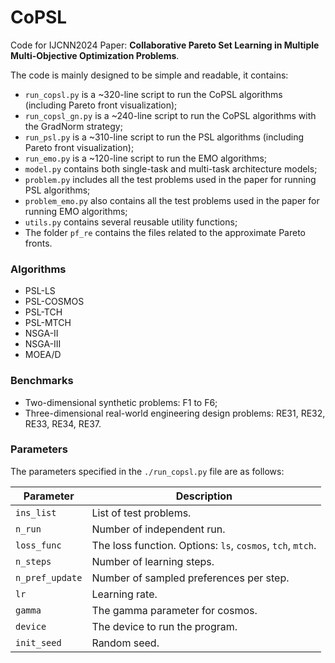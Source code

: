 # CoPSL

Code for IJCNN2024 Paper: **Collaborative Pareto Set Learning in Multiple Multi-Objective Optimization Problems**.

The code is mainly designed to be simple and readable, it contains:

- `run_copsl.py` is a ~320-line script to run the CoPSL algorithms (including Pareto front visualization);
- `run_copsl_gn.py` is a ~240-line script to run the CoPSL algorithms with the GradNorm strategy;
- `run_psl.py` is a ~310-line script to run the PSL algorithms (including Pareto front visualization);
- `run_emo.py` is a ~120-line script to run the EMO algorithms;
- `model.py` contains both single-task and multi-task architecture models;
- `problem.py` includes all the test problems used in the paper for running PSL algorithms;
- `problem_emo.py` also contains all the test problems used in the paper for running EMO algorithms;
- `utils.py` contains several reusable utility functions;
- The folder `pf_re` contains the files related to the approximate Pareto fronts.

### Algorithms

- PSL-LS
- PSL-COSMOS
- PSL-TCH
- PSL-MTCH
- NSGA-II
- NSGA-III
- MOEA/D

### Benchmarks

- Two-dimensional synthetic problems: F1 to F6;
- Three-dimensional real-world engineering design problems: RE31, RE32, RE33, RE34, RE37.

### Parameters

[//]: # (The following arguments to the `./run_copsl.py` file control the important parameters of the experiment.)
The parameters specified in the `./run_copsl.py` file are as follows:

| Parameter           | Description                                                |
|---------------------|------------------------------------------------------------|
| `ins_list`          | List of test problems.                                     |
| `n_run`             | Number of independent run.                                 |
| `loss_func`         | The loss function. Options: `ls`, `cosmos`, `tch`, `mtch`. |
| `n_steps`           | Number of learning steps.                                  |
| `n_pref_update`     | Number of sampled preferences per step.                    |
| `lr`                | Learning rate.                                             |
| `gamma`             | The gamma parameter for cosmos.                            |
| `device`            | The device to run the program.                             |
| `init_seed`         | Random seed.                                               |
